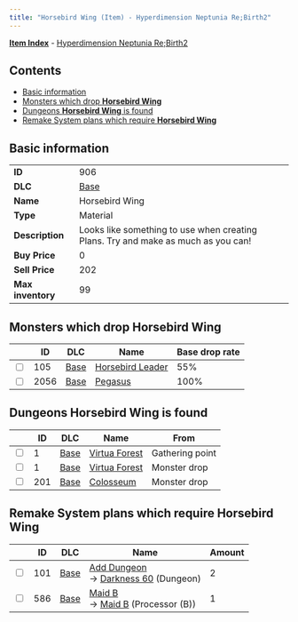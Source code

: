 ```yaml
---
title: "Horsebird Wing (Item) - Hyperdimension Neptunia Re;Birth2"
---
```


[**Item Index**](/neptunia/rb2/item/index.html) - [Hyperdimension Neptunia Re;Birth2](/neptunia/rb2)

## Contents

- [Basic information](#basic-information)
- [Monsters which drop **Horsebird Wing**](#monsters-which-drop-horsebird-wing)
- [Dungeons **Horsebird Wing** is found](#dungeons-horsebird-wing-is-found)
- [Remake System plans which require **Horsebird Wing**](#remake-system-plans-which-require-horsebird-wing)

## Basic information

|   |   |
| -- | -- |
| **ID** | 906 |
| **DLC** | [Base](/neptunia/rb2/dlc/0-base.html) |
| **Name** | Horsebird Wing |
| **Type** | Material |
| **Description** | Looks like something to use when creating Plans. Try and make as much as you can! |
| **Buy Price** | 0 |
| **Sell Price** | 202 |
| **Max inventory** | 99 |

## Monsters which drop **Horsebird Wing**

|    | ID | DLC | Name | Base drop rate |
| -- | -- | --- | ---- | -------------- |
| <input type="checkbox" id="rb2-monster-0-105" class="trackbox" /> | 105 | [Base](/neptunia/rb2/dlc/0-base.html) | [Horsebird Leader](/neptunia/rb2/monster/0-105-horsebird-leader.html) | 55% |
| <input type="checkbox" id="rb2-monster-0-2056" class="trackbox" /> | 2056 | [Base](/neptunia/rb2/dlc/0-base.html) | [Pegasus](/neptunia/rb2/monster/0-2056-pegasus.html) | 100% |

## Dungeons **Horsebird Wing** is found

|    | ID | DLC | Name | From |
| -- | -- | --- | ---- | ---- |
| <input type="checkbox" id="rb2-dungeon-0-1" class="trackbox" /> | 1 | [Base](/neptunia/rb2/dlc/0-base.html) | [Virtua Forest](/neptunia/rb2/dungeon/0-1-virtua-forest.html) | Gathering point |
| <input type="checkbox" id="rb2-dungeon-0-1" class="trackbox" /> | 1 | [Base](/neptunia/rb2/dlc/0-base.html) | [Virtua Forest](/neptunia/rb2/dungeon/0-1-virtua-forest.html) | Monster drop |
| <input type="checkbox" id="rb2-dungeon-0-201" class="trackbox" /> | 201 | [Base](/neptunia/rb2/dlc/0-base.html) | [Colosseum](/neptunia/rb2/dungeon/0-201-colosseum.html) | Monster drop |

## Remake System plans which require **Horsebird Wing**

|    | ID | DLC | Name | Amount |
| -- | -- | --- | ---- | ------ |
| <input type="checkbox" id="rb2-remake-0-101" class="trackbox" /> | 101 | [Base](/neptunia/rb2/dlc/0-base.html) | [Add Dungeon](/neptunia/rb2/remake/0-101-add-dungeon.html)<br />→ [Darkness 60](/neptunia/rb2/dungeon/0-2-darkness-60.html) (Dungeon) | 2 |
| <input type="checkbox" id="rb2-remake-0-586" class="trackbox" /> | 586 | [Base](/neptunia/rb2/dlc/0-base.html) | [Maid B](/neptunia/rb2/remake/0-586-maid-b.html)<br />→ [Maid B](/neptunia/rb2/item/0-3443-maid-b.html) (Processor (B)) | 1 |